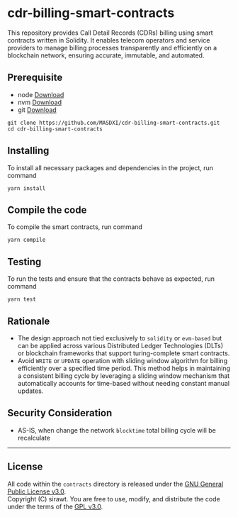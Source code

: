 # cdr-billing-smart-contracts

This repository provides Call Detail Records (CDRs) billing using smart contracts written in Solidity. It enables telecom operators and service providers to manage billing processes transparently and efficiently on a blockchain network, ensuring accurate, immutable, and automated.

## Prerequisite

- node [Download](https://nodejs.org/en/)
- nvm [Download](https://github.com/nvm-sh/nvm#installing-and-updating)
- git [Download](https://git-scm.com/)

```shell
git clone https://github.com/MASDXI/cdr-billing-smart-contracts.git
cd cdr-billing-smart-contracts
```

## Installing

To install all necessary packages and dependencies in the project, run command

```
yarn install
```

## Compile the code

To compile the smart contracts, run command

```
yarn compile
```

## Testing

To run the tests and ensure that the contracts behave as expected, run command

```
yarn test
```

## Rationale

- The design approach not tied exclusively to `solidity` or `evm-based` but can be applied across various Distributed Ledger Technologies (DLTs) or blockchain frameworks that support turing-complete smart contracts.
- Avoid `WRITE` or `UPDATE` operation with sliding window algorithm for billing efficiently over a specified time period. This method helps in maintaining a consistent billing cycle by leveraging a sliding window mechanism that automatically accounts for time-based without needing constant manual updates.

## Security Consideration

- AS-IS, when change the network `blocktime` total billing cycle will be recalculate

---

## License

All code within the `contracts` directory is released under the [GNU General Public License v3.0](LICENSE).  
Copyright (C) sirawt. You are free to use, modify, and distribute the code under the terms of the [GPL v3.0](LICENSE).
